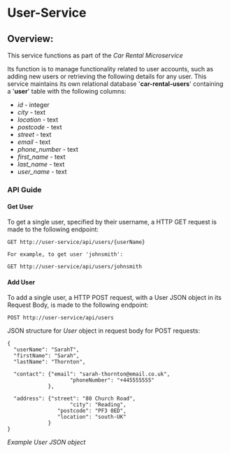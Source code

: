 # User-Service

## Overview:
This service functions as part of the *Car Rental Microservice*

Its function is to manage functionality related to user accounts, such as adding new users or retrieving the following details for any user. This service maintains its own relational database '**car-rental-users**' containing a '**user**' table with the following columns:

- *id* - integer
- *city* - text
- *location* - text
- *postcode* - text
- *street* - text
- *email* - text
- *phone_number* - text
- *first_name* - text
- *last_name* - text
- *user_name* - text

### API Guide

#### Get User
To get a single user, specified by their username, a HTTP GET request is made
to the following endpoint:
```
GET http://user-service/api/users/{userName}

For example, to get user 'johnsmith':

GET http://user-service/api/users/johnsmith
```

#### Add User
To add a single user, a HTTP POST request, with a User JSON object in its Request Body, is made to the following endpoint:
```
POST http://user-service/api/users
```

JSON structure for *User* object in request body for POST requests:
```
{
  "userName": "SarahT",
  "firstName": "Sarah",
  "lastName": "Thornton",

  "contact": {"email": "sarah-thornton@email.co.uk",
			        "phoneNumber": "+445555555"
             },

  "address": {"street": "80 Church Road",
			        "city": "Reading",
	            "postcode": "PF3 0ED",
	            "location": "south-UK"
	         }
}
```
*Example User JSON object*
